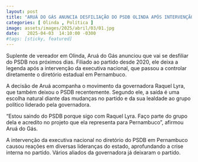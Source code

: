 ```yaml
---
layout: post
title: "ARUÁ DO GÁS ANUNCIA DESFILIAÇÃO DO PSDB OLINDA APÓS INTERVENÇÃO DA EXECUTIVA NACIONAL"
categories: [ Olinda , Política ]
image: assets/images/2025/abril/03/01.jpg
date:   2025-04-03  14:10:00 -0300
#tags: [sticky, featured]
---
```

Suplente de vereador em Olinda, Aruá do Gás anunciou que vai se desfiliar do PSDB nos próximos dias. Filiado ao partido desde 2020, ele deixa a legenda após a intervenção da executiva nacional, que passou a controlar diretamente o diretório estadual em Pernambuco.

A decisão de Aruá acompanha o movimento da governadora Raquel Lyra, que também deixou o PSDB recentemente. Segundo ele, a saída é uma escolha natural diante das mudanças no partido e da sua lealdade ao grupo político liderado pela governadora.

“Estou saindo do PSDB porque sigo com Raquel Lyra. Faço parte do grupo dela e acredito no projeto que ela representa para Pernambuco”, afirmou Aruá do Gás.

A intervenção da executiva nacional no diretório do PSDB em Pernambuco causou reações em diversas lideranças do estado, aprofundando a crise interna no partido. Vários aliados da governadora já deixaram o partido.